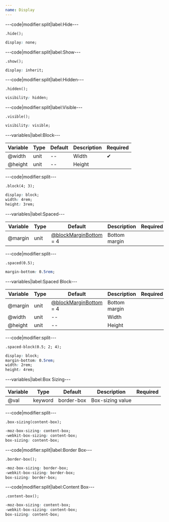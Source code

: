 ```yaml
---
name: Display
---
```


---code|modifier:split|label:Hide---

```less
.hide();
```

```css
display: none;
```

---code|modifier:split|label:Show---

```less
.show();
```

```css
display: inherit;
```

---code|modifier:split|label:Hidden---

```less
.hidden();
```

```css
visibility: hidden;
```

---code|modifier:split|label:Visible---

```less
.visible();
```

```css
visibility: visible;
```

---variables|label:Block---

| Variable | Type | Default | Description | Required |
| -- | -- | -- | -- | -- |
| @width | unit | -- | Width | ✔ |
| @height | unit | -- | Height ||

---code|modifier:split---

```less
.block(4; 3);
```

```css
display: block;
width: 4rem;
height: 3rem;
```

---variables|label:Spaced---

| Variable | Type | Default | Description | Required |
| -- | -- | -- | -- | -- |
| @margin | unit | [@blockMarginBottom](/style/variables#layout) = 4 | Bottom margin ||

---code|modifier:split---

```less
.spaced(0.5);
```

```css
margin-bottom: 0.5rem;
```

---variables|label:Spaced Block---

| Variable | Type | Default | Description | Required |
| -- | -- | -- | -- | -- |
| @margin | unit | [@blockMarginBottom](/style/variables#layout) = 4 | Bottom margin ||
| @width | unit | -- | Width ||
| @height | unit | -- | Height ||

---code|modifier:split---

```less
.spaced-block(0.5; 2; 4);
```

```css
display: block;
margin-bottom: 0.5rem;
width: 2rem;
height: 4rem;
```

---variables|label:Box Sizing---

| Variable | Type | Default | Description | Required |
| -- | -- | -- | -- | -- |
| @val | keyword | border-box | Box-sizing value ||

---code|modifier:split---

```less
.box-sizing(content-box);
```

```css
-moz-box-sizing: content-box;
-webkit-box-sizing: content-box;
box-sizing: content-box;
```

---code|modifier:split|label:Border Box---

```less
.border-box();
```

```css
-moz-box-sizing: border-box;
-webkit-box-sizing: border-box;
box-sizing: border-box;
```

---code|modifier:split|label:Content Box---

```less
.content-box();
```

```css
-moz-box-sizing: content-box;
-webkit-box-sizing: content-box;
box-sizing: content-box;
```